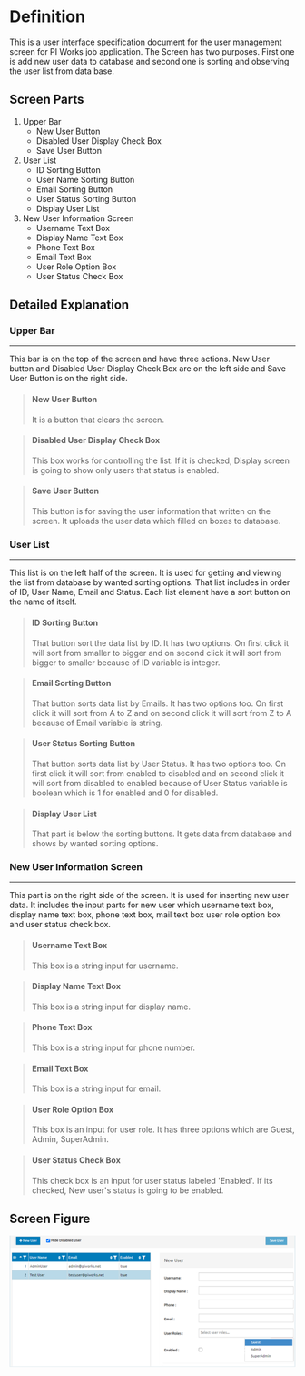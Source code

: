 # Definition
This is a user interface specification document for the user management screen for PI Works job application. The Screen has two purposes. First one is add new user data to database and second one is sorting and observing the user list from data base. 

## Screen Parts
1. Upper Bar
   - New User Button
   - Disabled User Display Check Box
   - Save User Button
2. User List
   - ID Sorting Button
   - User Name Sorting Button
   - Email Sorting Button
   - User Status Sorting Button
   - Display User List
3. New User Information Screen
   - Username Text Box
   - Display Name Text Box
   - Phone Text Box
   - Email Text Box
   - User Role Option Box
   - User Status Check Box

## Detailed Explanation
  ### Upper Bar
  -------------
  This bar is on the top of the screen and have three actions. New User button and Disabled User Display Check Box are on the left side and Save User Button is on the right side.

  >#### New User Button
  >It is a button that clears the screen.

  >#### Disabled User Display Check Box
  >This box works for controlling the list. If it is checked, Display screen is going to show only users that status is enabled.

  >#### Save User Button
  >This button is for saving the user information that written on the screen. It uploads the user data which filled on boxes to database.


  ### User List
  -------------
  This list is on the left half of the screen. It is used for getting and viewing the list from database by wanted sorting options. That list includes in order of ID, User Name, Email and Status. Each list element have a sort button on the name of itself.

  >#### ID Sorting Button
  >That button sort the data list by ID. It has two options. On first click it will sort from smaller to bigger and on second click it will sort from bigger to smaller because of ID variable is integer.

  >#### Email Sorting Button
  >That button sorts data list by Emails. It has two options too. On first click it will sort from A to Z and on second click it will sort from Z to A because of Email variable is string.

  >#### User Status Sorting Button
  >That button sorts data list by User Status. It has two options too. On first click it will sort from enabled to disabled and on second click it will sort from disabled to enabled because of User Status variable is boolean which is 1 for enabled and 0 for disabled.

  >#### Display User List
  >That part is below the sorting buttons. It gets data from database and shows by wanted sorting options.


  ### New User Information Screen
  -------------------------------
  This part is on the right side of the screen. It is used for inserting new user data. It includes the input parts for new user which username text box, display name text box, phone text box, mail text box user role option box and user status check box.

  >#### Username Text Box
  >This box is a string input for username.
 
  >#### Display Name Text Box
  >This box is a string input for display name.
 
  >#### Phone Text Box
  >This box is a string input for phone number.
 
  >#### Email Text Box
  >This box is a string input for email.
 
  >#### User Role Option Box
  >This box is an input for user role. It has three options which are Guest, Admin, SuperAdmin. 
 
  >#### User Status Check Box
  >This check box is an input for user status labeled 'Enabled'. If its checked, New user's status is going to be enabled.
 

## Screen Figure
![User Management Screen](/pic1.png)
